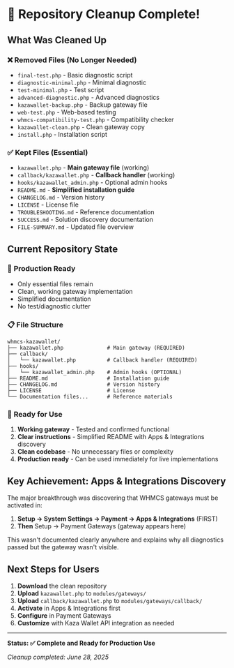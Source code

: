 # 🎉 Repository Cleanup Complete!

## What Was Cleaned Up

### ❌ Removed Files (No Longer Needed)
- `final-test.php` - Basic diagnostic script
- `diagnostic-minimal.php` - Minimal diagnostic
- `test-minimal.php` - Test script
- `advanced-diagnostic.php` - Advanced diagnostics
- `kazawallet-backup.php` - Backup gateway file
- `web-test.php` - Web-based testing
- `whmcs-compatibility-test.php` - Compatibility checker
- `kazawallet-clean.php` - Clean gateway copy
- `install.php` - Installation script

### ✅ Kept Files (Essential)
- `kazawallet.php` - **Main gateway file** (working)
- `callback/kazawallet.php` - **Callback handler** (working)
- `hooks/kazawallet_admin.php` - Optional admin hooks
- `README.md` - **Simplified installation guide**
- `CHANGELOG.md` - Version history
- `LICENSE` - License file
- `TROUBLESHOOTING.md` - Reference documentation
- `SUCCESS.md` - Solution discovery documentation
- `FILE-SUMMARY.md` - Updated file overview

## Current Repository State

### 📁 **Production Ready**
- Only essential files remain
- Clean, working gateway implementation
- Simplified documentation
- No test/diagnostic clutter

### 📋 **File Structure**
```
whmcs-kazawallet/
├── kazawallet.php              # Main gateway (REQUIRED)
├── callback/
│   └── kazawallet.php          # Callback handler (REQUIRED)
├── hooks/
│   └── kazawallet_admin.php    # Admin hooks (OPTIONAL)
├── README.md                   # Installation guide
├── CHANGELOG.md                # Version history
├── LICENSE                     # License
└── Documentation files...      # Reference materials
```

### 🚀 **Ready for Use**
1. **Working gateway** - Tested and confirmed functional
2. **Clear instructions** - Simplified README with Apps & Integrations discovery
3. **Clean codebase** - No unnecessary files or complexity
4. **Production ready** - Can be used immediately for live implementations

## Key Achievement: **Apps & Integrations Discovery**

The major breakthrough was discovering that WHMCS gateways must be activated in:
1. **Setup → System Settings → Payment → Apps & Integrations** (FIRST)
2. **Then** Setup → Payment Gateways (gateway appears here)

This wasn't documented clearly anywhere and explains why all diagnostics passed but the gateway wasn't visible.

## Next Steps for Users

1. **Download** the clean repository
2. **Upload** `kazawallet.php` to `modules/gateways/`
3. **Upload** `callback/kazawallet.php` to `modules/gateways/callback/`
4. **Activate** in Apps & Integrations first
5. **Configure** in Payment Gateways
6. **Customize** with Kaza Wallet API integration as needed

---

**Status: ✅ Complete and Ready for Production Use**

*Cleanup completed: June 28, 2025*
